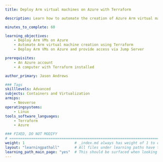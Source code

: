 ```yaml
---
title: Deploy Arm virtual machines on Azure with Terraform

description: Learn how to automate the creation of Azure Arm virtual machines using Terraform

minutes_to_complete: 60   

learning_objectives: 
    - Deploy Arm VMs on Azure
    - Automate Arm virtual machine creation using Terraform
    - Deploy Arm VMs on Azure and provide access via Jump Server

prerequisites:
    - An Azure account
    - A computer with Terraform installed

author_primary: Jason Andrews

### Tags
skilllevels: Advanced
subjects: Containers and Virtualization
armips:
    - Neoverse
operatingsystems:
    - Linux
tools_software_languages:
    - Terraform
    - Azure

### FIXED, DO NOT MODIFY
# ================================================================================
weight: 1                       # _index.md always has weight of 1 to order correctly
layout: "learningpathall"       # All files under learning paths have this same wrapper
learning_path_main_page: "yes"  # This should be surfaced when looking for related content. Only set for _index.md of learning path content.
---
```

